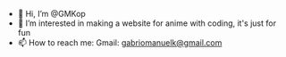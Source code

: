 - 👋 Hi, I’m @GMKop
- 👀 I’m interested in making a website for anime with coding, it's just for fun
- 📫 How to reach me: Gmail: gabriomanuelk@gmail.com

<!---
GMKop/GMKop is a ✨ special ✨ repository because its `README.md` (this file) appears on your GitHub profile.
You can click the Preview link to take a look at your changes.
--->
